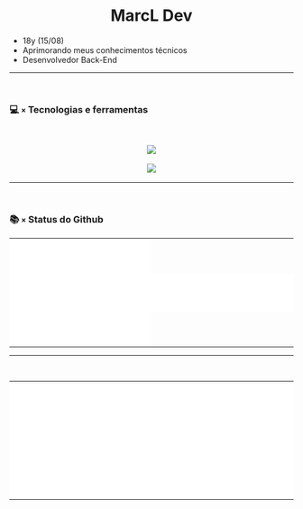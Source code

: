 <h1 align="center">MarcL Dev</h1>

- 18y (15/08)
- Aprimorando meus conhecimentos técnicos
- Desenvolvedor Back-End
<hr/>
<br>

### 💻 `×` Tecnologias e ferramentas
  <br>
  <p align="center">
    <a href="https://skillicons.dev">
      <img src='https://skillicons.dev/icons?i=react,angular,arduino,c,cs,cpp,css,deno,dotnet,electron,express,flutter,html,js,mongodb,mysql,nodejs,php,py,ts,bootstrap,java' />
    </a>
  </p>
  <p align="center">
    <a href="https://skillicons.dev">
      <img src='https://skillicons.dev/icons?i=ae,androidstudio,au,blender,codepen,discord,eclipse,figma,firebase,gcp,github,gitlab,ai,linkedin,ps,pr,stackoverflow,twitter,unity,unreal,visualstudio,vscode,wordpress' />
    </a>
  </p>
  <hr/>
  <br>
  
### 📚 `×` Status do Github

<table>
  <tr>
      <td style="padding: 0; width=50%">
        <img align="center" src="/github-metrics.svg" alt="Metrics" width=100%>
    </td>
    <td style="padding: 0; width=50%">
        <img align="center" src="/metrics.plugin.languages.details.svg" alt="Metrics">
    </td>
  </tr>
</table>
<hr/>
<br>
<table>
  <tr>
    <td style="padding: 0; width=100vw">
        <img align="center" src="/metrics.plugin.isocalendar.fullyear.svg" alt="Metrics" style="padding: 0; width=100%">
    </td>
   </tr>
</table>
